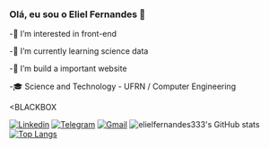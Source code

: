 ### Olá, eu sou o Eliel Fernandes 🤙

-👀 I’m interested in front-end

-🌱 I’m currently learning science data

-💞️ I’m build a important website

-🎓 Science and Technology - UFRN / Computer Engineering

<BLACKBOX

[![Linkedin](https://img.shields.io/badge/LinkedIn-0077B5?style=for-the-badge&logo=linkedin&logoColor=white)](https://www.linkedin.com/in/eliel-fernandes-087ab016a/)
[![Telegram](https://img.shields.io/badge/Telegram-2CA5E0?style=for-the-badge&logo=telegram&logoColor=white)](https://t.me/corposdeceranoincendio0)
[![Gmail](https://img.shields.io/badge/Gmail-D14836?style=for-the-badge&logo=gmail&logoColor=white)](filhoeliel567@gmail.com)
![elielfernandes333's GitHub stats](https://github-readme-stats.vercel.app/api?username=elielfernandes333&show_icons=true&theme=dracula)
[![Top Langs](https://github-readme-stats.vercel.app/api/top-langs/?username=elielfernandes333&layout=compact)](https://github.com/anuraghazra/github-readme-stats)
